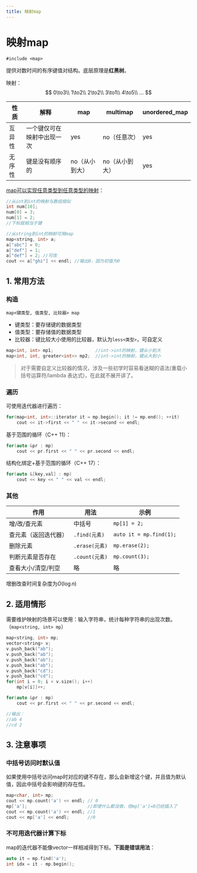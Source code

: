 ```yaml
---
title: 映射map
---
```



# 映射map

`#include <map>`

提供对数时间的有序键值对结构。底层原理是**红黑树**。

映射：
$$
0\to3\\
1\to2\\
2\to2\\
3\to1\\
4\to5\\
...
$$

| 性质   | 解释                       | map            | multimap       | unordered_map |
| ------ | -------------------------- | -------------- | -------------- | ------------- |
| 互异性 | 一个键仅可在映射中出现一次 | yes            | no（任意次）   | yes           |
| 无序性 | 键是没有顺序的             | no（从小到大） | no（从小到大） | yes           |

<u>map可以实现任意类型到任意类型的映射</u>：

```cpp
//从int到int的映射与数组相似
int num[10];
num[0] = 3;
num[1] = 2;
//下标就相当于键

//从string到int的映射可用map
map<string, int> a;
a["abc"] = 0;
a["def"] = 1;
a["def"] = 2; //可改
cout << a["ghi"] << endl; //输出0，因为初值为0
```



## 1. 常用方法

### 构造

`map<键类型, 值类型, 比较器> map`

- 键类型：要存储键的数据类型
- 值类型：要存储值的数据类型
- 比较器：键比较大小使用的比较器，默认为`less<类型>`，可自定义

```cpp
map<int, int> mp1;                //int->int的映射，键从小到大
map<int, int, greater<int>> mp2;  //int->int的映射，键从大到小
```

> 对于需要自定义比较器的情况，涉及一些初学时容易看迷糊的语法(重载小括号运算符/lambda 表达式)，在此就不展开讲了。

### 遍历

可使用迭代器进行遍历：

```cpp
for(map<int, int>::iterator it = mp.begin(); it != mp.end(); ++it)
    cout << it->first << " " << it->second << endl;
```

基于范围的循环（C++ 11）：

```cpp
for(auto &pr : mp)
    cout << pr.first << " " << pr.second << endl;
```

结构化绑定+基于范围的循环（C++ 17）：

```cpp
for(auto &[key,val] : mp)
    cout << key << " " << val << endl;
```

### 其他

| 作用                 | 用法           | 示例                    |
| -------------------- | -------------- | ----------------------- |
| 增/改/查元素         | 中括号         | `mp[1] = 2;`            |
| 查元素（返回迭代器） | `.find(元素)`  | `auto it = mp.find(1);` |
| 删除元素             | `.erase(元素)` | `mp.erase(2);`          |
| 判断元素是否存在     | `.count(元素)` | `mp.count(3);`          |
| 查看大小/清空/判空   | 略             | 略                      |

增删改查时间复杂度为$O(\log n)$



## 2. 适用情形

需要维护映射的场景可以使用：输入字符串，统计每种字符串的出现次数。（`map<string, int> mp`）

```cpp
map<string, int> mp;
vector<string> v;
v.push_back("ab");
v.push_back("ab");
v.push_back("ab");
v.push_back("ab");
v.push_back("cd");
v.push_back("cd");
for(int i = 0; i < v.size(); i++)
    mp[v[i]]++;

for(auto &pr : mp)
    cout << pr.first << " " << pr.second << endl;

//输出：
//ab 4
//cd 2
```



## 3. 注意事项

### 中括号访问时默认值

如果使用中括号访问map时对应的键不存在，那么会新增这个键，并且值为默认值，因此中括号会影响键的存在性。

```cpp
map<char, int> mp;
cout << mp.count('a') << endl; // 0
mp['a'];                       //即使什么都没做，但mp['a']=0已经插入了
cout << mp.count('a') << endl; //1
cout << mp['a'] << endl;       //0
```

### 不可用迭代器计算下标

map的迭代器不能像vector一样相减得到下标。**下面是错误用法**：

```cpp
auto it = mp.find('a');
int idx = it - mp.begin();
```





